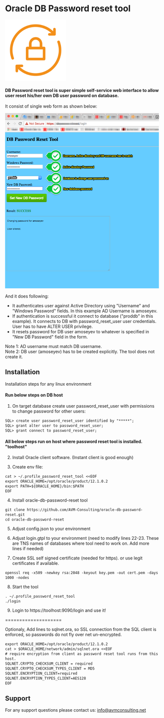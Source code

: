 Oracle DB Password reset tool
====================

<img src="readme/db-password-reset-tool-icon.png" width="200">

#### DB Password reset tool is super simple self-service web interface to allow user reset his/her own DB user password on database.

It consist of single web form as shown below:

<img src="readme/DB_Password_Reset_Tool_sceenshot.png" width="700">

And it does following:

- It authenticates user against Active Directory using "Username" and "Windows Password" fields. In this example AD Username is amoseyev.
- If authentication is successful it connect to database ("proddb" in this example). It connects to DB with password_reset_user user credentials. User has to have ALTER USER privilege.
- It resets password for DB user amoseyev to whatever is specified in "New DB Password" field in the form.

Note 1: AD username must match DB username. </br>
Note 2: DB user (amoseyev) has to be created explicitly. The tool does not create it. </br>

## Installation

Installation steps for any linux environment

#### Run below steps on DB host

1. On target database create user password_reset_user with permissions to change password for other users:

```Shell
SQL> create user password_reset_user identified by "*****";
SQL> grant alter user to password_reset_user;
SQL> grant connect to password_reset_user;
```

#### All below steps run on host where password reset tool is installed. "toolhost"

2. Install Oracle client software. (Instant client is good enough)

3. Create env file:

```shell
cat > ~/.profile_password_reset_tool <<EOF
export ORACLE_HOME=/opt/oracle/product/12.1.0.2
export PATH=${ORACLE_HOME}/bin:$PATH
EOF
```

4. Install oracle-db-password-reset tool

```shell
git clone https://github.com/AVM-Consulting/oracle-db-password-reset.git
cd oracle-db-password-reset
```

5. Adjust config.json to your environment

6. Adjust login.gtpl to your environment (need to modify lines 22-23. These are TNS names of databases where tool need to work on. Add more lines if needed)

7. Create SSL self signed certificate (needed for https). or use legit certificates if available.

```shell
openssl req -x509 -newkey rsa:2048 -keyout key.pem -out cert.pem -days 1000 -nodes
```

8. Start the tool

```shell
. ~/.profile_password_reset_tool
./login
```

9. Login to https://toolhost:9090/login and use it!


====================

Optionaly, Add lines to sqlnet.ora, so SSL connection from the SQL client is enforced, so passwords do not fly over net un-encrypted.

```Shell
export ORACLE_HOME=/opt/oracle/product/12.1.0.2
cat > $ORACLE_HOME/network/admin/sqlnet.ora <<EOF
# require encryption from client as password reset tool runs from this host.
SQLNET.CRYPTO_CHECKSUM_CLIENT = required
SQLNET.CRYPTO_CHECKSUM_TYPES_CLIENT = MD5
SQLNET.ENCRYPTION_CLIENT=required
SQLNET.ENCRYPTION_TYPES_CLIENT=AES128
EOF
```


## Support

For any support questions please contact us: info@avmconsulting.net

